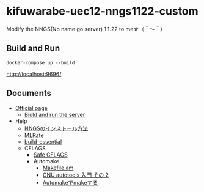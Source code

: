 # kifuwarabe-uec12-nngs1122-custom

Modify the NNGS(No name go server) 1.1.22 to me☆（＾～＾）  

## Build and Run

```shell
docker-compose up --build
```

[http://localhost:9696/](http://localhost:9696/)

## Documents

* [Official page](https://nngs.sourceforge.io/)
  * [Biuld and run the server](https://nngs.sourceforge.io/src/README)
* Help
  * [NNGSのインストール方法](http://game-informatics.blogspot.com/2010/12/nngs.html)
  * [MLRate](http://pem.nu/cms/index.php/freeprogs)
  * [build-essential](https://packages.ubuntu.com/ja/bionic/build-essential)
  * CFLAGS
    * [Safe CFLAGS](https://wiki.gentoo.org/wiki/Safe_CFLAGS)
    * Automake
      * [Makefile.am](https://fut-nis.hatenadiary.jp/entry/20090624/1245849007)
      * [GNU autotools 入門 その 2](http://www.katsuster.net/index.php?arg_act=cmd_show_diary&arg_date=20151227&arg_range=1&arg_direction=0)
      * [Automakeでmakeする](http://www.02.246.ne.jp/~torutk/cxx/automake/automake.html)
